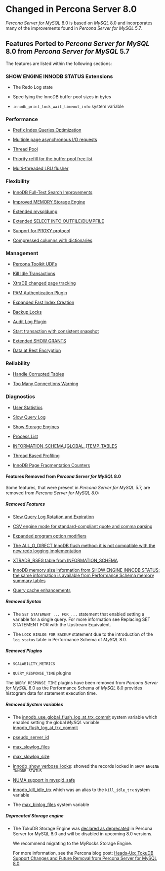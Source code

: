 # Changed in Percona Server 8.0

*Percona Server for MySQL* 8.0 is based on *MySQL* 8.0 and incorporates many of the
improvements found in *Percona Server for MySQL* 5.7.

## Features Ported to *Percona Server for MySQL* 8.0 from *Percona Server for MySQL* 5.7

The features are listed within the following sections:

### SHOW ENGINE INNODB STATUS Extensions


* The Redo Log state


* Specifying the InnoDB buffer pool sizes in bytes


* `innodb_print_lock_wait_timeout_info` system variable

### Performance


* [Prefix Index Queries Optimization](performance/prefix_index_queries_optimization.md#prefix-index-queries-optimization)


* [Multiple page asynchronous I/O requests](performance/aio_page_requests.md#aio-page-requests)


* [Thread Pool](performance/threadpool.md#threadpool)


* [Priority refill for the buffer pool free list](performance/xtradb_performance_improvements_for_io-bound_highly-concurrent_workloads.md#ps-buffer-pool-free-list-priority-refill)


* [Multi-threaded LRU flusher](performance/xtradb_performance_improvements_for_io-bound_highly-concurrent_workloads.md#lru-manager-threads)

### Flexibility


* [InnoDB Full-Text Search Improvements](flexibility/innodb_fts_improvements.md#innodb-fts-improvements)


* [Improved MEMORY Storage Engine](flexibility/improved_memory_engine.md#improved-memory-engine)


* [Extended mysqldump](flexibility/extended_mysqldump.md#extended-mysqldump)


* [Extended SELECT INTO OUTFILE/DUMPFILE](flexibility/extended_select_into_outfile.md#extended-select-into-outfile)


* [Support for PROXY protocol](flexibility/proxy_protocol_support.md#proxy-protocol-support)


* [Compressed columns with dictionaries](flexibility/compressed_columns.md#compressed-columns)

### Management


* [Percona Toolkit UDFs](management/udf_percona_toolkit.md#udf-percona-toolkit)


* [Kill Idle Transactions](management/kill_idle_trx.md)


* [XtraDB changed page tracking](management/changed_page_tracking.md)


* [PAM Authentication Plugin](./security/pam_plugin.md)


* [Expanded Fast Index Creation](management/innodb_expanded_fast_index_creation.md)


* [Backup Locks](management/backup_locks.md)


* [Audit Log Plugin](management/audit_log_plugin.md)


* [Start transaction with consistent snapshot](management/start_transaction_with_consistent_snapshot.md)


* [Extended SHOW GRANTS](management/extended_show_grants.md)


* [Data at Rest Encryption](security/data-at-rest-encryption.md#data-at-rest-encryption)

### Reliability


* [Handle Corrupted Tables](reliability/innodb_corrupt_table_action.md)


* [Too Many Connections Warning](reliability/log_connection_error.md)

### Diagnostics


* [User Statistics](diagnostics/user_stats.md)


* [Slow Query Log](diagnostics/slow_extended.md#slow-extended)


* [Show Storage Engines](diagnostics/show_engines.md)


* [Process List](diagnostics/process_list.md)


* [INFORMATION_SCHEMA.[GLOBAL_]TEMP_TABLES](diagnostics/misc_info_schema_tables.md)


* [Thread Based Profiling](diagnostics/thread_based_profiling.md)


* [InnoDB Page Fragmentation Counters](diagnostics/innodb_fragmentation_count.md)

#### Features Removed from *Percona Server for MySQL* 8.0

Some features, that were present in *Percona Server for MySQL* 5.7, are removed from
*Percona Server for MySQL* 8.0:

##### Removed Features


* [Slow Query Log Rotation and Expiration](https://www.percona.com/doc/percona-server/5.7/flexibility/slowlog_rotation.html)


* [CSV engine mode for standard-compliant quote and comma parsing](https://www.percona.com/doc/percona-server/5.7/flexibility/csv_engine_mode.html)


* [Expanded program option modifiers](https://www.percona.com/doc/percona-server/5.7/management/expanded_program_option_modifiers.html)


* [The ALL_O_DIRECT InnoDB flush method: it is not compatible with the new
redo logging implementation](https://www.percona.com/doc/percona-server/5.7/scalability/innodb_io.html)


* [XTRADB_RSEG table from INFORMATION_SCHEMA](https://www.percona.com/doc/percona-server/5.7/diagnostics/misc_info_schema_tables.html)


* [InnoDB memory size information from SHOW ENGINE INNODB STATUS; the same
information is available from Performance Schema memory summary tables](https://www.percona.com/doc/percona-server/5.7/diagnostics/innodb_show_status.html)


* [Query cache enhancements](https://www.percona.com/doc/percona-server/5.7/performance/query_cache_enhance.html#query-cache-enhancements)

##### Removed Syntax


* The `SET STATEMENT ... FOR ...` statement that enabled setting a
variable for a single query. For more information see
Replacing SET STATEMENT FOR with the Upstream Equivalent.


* The `LOCK BINLOG FOR BACKUP` statement due to the introduction of the
`log_status` table in Performance Schema of *MySQL* 8.0.

##### Removed Plugins


* `SCALABILITY_METRICS`


* `QUERY_RESPONSE_TIME` plugins

The `QUERY_RESPONSE_TIME` plugins have been removed from *Percona Server for MySQL* 8.0 as the Performance Schema of *MySQL* 8.0
provides histogram data for statement execution time.

##### Removed System variables


* The [innodb_use_global_flush_log_at_trx_commit](https://www.percona.com/doc/percona-server/5.7/scalability/innodb_io.html#innodb_use_global_flush_log_at_trx_commit)
system variable which enabled setting the global *MySQL* variable
[innodb_flush_log_at_trx_commit](https://dev.mysql.com/doc/refman/8.0/en/innodb-parameters.html#sysvar_innodb_flush_log_at_trx_commit)


* [pseudo_server_id](https://www.percona.com/doc/percona-server/5.7/flexibility/per_session_server-id.html#pseudo_server_id)


* [max_slowlog_files](https://www.percona.com/doc/percona-server/5.7/flexibility/slowlog_rotation.html#max_slowlog_files)


* [max_slowlog_size](https://www.percona.com/doc/percona-server/5.7/flexibility/slowlog_rotation.html#max_slowlog_size)


* [innodb_show_verbose_locks](https://www.percona.com/doc/percona-server/5.7/diagnostics/innodb_show_status.html#innodb_show_verbose_locks):
showed the records locked in `SHOW ENGINE INNODB STATUS`


* [NUMA support in mysqld_safe](https://www.percona.com/doc/percona-server/5.7/performance/innodb_numa_support.html#improved-numa-support)


* [innodb_kill_idle_trx](https://www.percona.com/doc/percona-server/LATEST/management/innodb_kill_idle_trx.html)
which was an alias to the `kill_idle_trx` system variable


* The [max_binlog_files](https://www.percona.com/doc/percona-server/5.7/flexibility/max_binlog_files.html#max_binlog_files) system variable

##### Deprecated Storage engine


* The TokuDB Storage Engine was [declared as deprecated](https://www.percona.com/doc/percona-server/8.0/release-notes/Percona-Server-8.0.13-3.html) in Percona Server for MySQL 8.0 and will be disabled in upcoming 8.0 versions.

    We recommend migrating to the MyRocks Storage Engine.

    For more information, see the Percona blog post: [Heads-Up: TokuDB Support Changes and Future Removal from Percona Server for MySQL 8.0](https://www.percona.com/blog/2021/05/21/tokudb-support-changes-and-future-removal-from-percona-server-for-mysql-8-0/).
